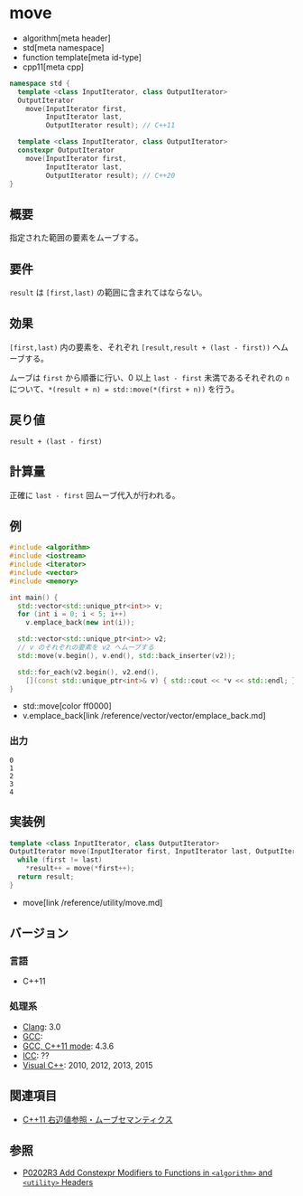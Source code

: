 # move
* algorithm[meta header]
* std[meta namespace]
* function template[meta id-type]
* cpp11[meta cpp]

```cpp
namespace std {
  template <class InputIterator, class OutputIterator>
  OutputIterator
    move(InputIterator first,
         InputIterator last,
         OutputIterator result); // C++11

  template <class InputIterator, class OutputIterator>
  constexpr OutputIterator
    move(InputIterator first,
         InputIterator last,
         OutputIterator result); // C++20
}
```

## 概要
指定された範囲の要素をムーブする。


## 要件
`result` は `[first,last)` の範囲に含まれてはならない。


## 効果
`[first,last)` 内の要素を、それぞれ `[result,result + (last - first))` へムーブする。

ムーブは `first` から順番に行い、0 以上 `last - first` 未満であるそれぞれの `n` について、`*(result + n) = std::move(*(first + n))` を行う。


## 戻り値
`result + (last - first)`


## 計算量
正確に `last - first` 回ムーブ代入が行われる。


## 例
```cpp example
#include <algorithm>
#include <iostream>
#include <iterator>
#include <vector>
#include <memory>

int main() {
  std::vector<std::unique_ptr<int>> v;
  for (int i = 0; i < 5; i++)
    v.emplace_back(new int(i));

  std::vector<std::unique_ptr<int>> v2;
  // v のそれぞれの要素を v2 へムーブする
  std::move(v.begin(), v.end(), std::back_inserter(v2));

  std::for_each(v2.begin(), v2.end(),
    [](const std::unique_ptr<int>& v) { std::cout << *v << std::endl; });
}
```
* std::move[color ff0000]
* v.emplace_back[link /reference/vector/vector/emplace_back.md]

### 出力
```
0
1
2
3
4
```


## 実装例
```cpp
template <class InputIterator, class OutputIterator>
OutputIterator move(InputIterator first, InputIterator last, OutputIterator result) {
  while (first != last)
    *result++ = move(*first++);
  return result;
}
```
* move[link /reference/utility/move.md]


## バージョン
### 言語
- C++11


### 処理系
- [Clang](/implementation.md#clang): 3.0
- [GCC](/implementation.md#gcc): 
- [GCC, C++11 mode](/implementation.md#gcc): 4.3.6
- [ICC](/implementation.md#icc): ??
- [Visual C++](/implementation.md#visual_cpp): 2010, 2012, 2013, 2015


## 関連項目
- [C++11 右辺値参照・ムーブセマンティクス](/lang/cpp11/rvalue_ref_and_move_semantics.md)


## 参照
- [P0202R3 Add Constexpr Modifiers to Functions in `<algorithm>` and `<utility>` Headers](http://www.open-std.org/jtc1/sc22/wg21/docs/papers/2017/p0202r3.html)

